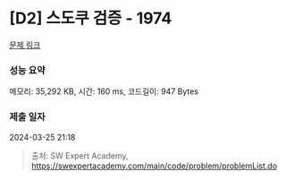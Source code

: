 # [D2] 스도쿠 검증 - 1974 

[문제 링크](https://swexpertacademy.com/main/code/problem/problemDetail.do?contestProbId=AV5Psz16AYEDFAUq) 

### 성능 요약

메모리: 35,292 KB, 시간: 160 ms, 코드길이: 947 Bytes

### 제출 일자

2024-03-25 21:18



> 출처: SW Expert Academy, https://swexpertacademy.com/main/code/problem/problemList.do